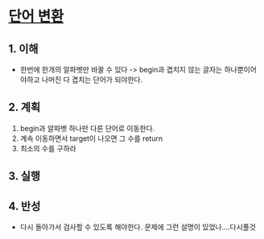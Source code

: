 # [단어 변환](https://programmers.co.kr/learn/courses/30/lessons/43163)

## 1. 이해

- 한번에 한개의 알파벳만 바꿀 수 있다 -> begin과 겹치지 않는 글자는 하나뿐이어야하고 나머진 다 겹치는 단어가 되야한다.

## 2. 계획

1. begin과 알파벳 하나만 다른 단어로 이동한다.
2. 계속 이동하면서 target이 나오면 그 수를 return
3. 최소의 수를 구하라

## 3. 실행

## 4. 반성

- 다시 돌아가서 검사할 수 있도록 해야한다. 문제에 그런 설명이 있었나....다시풀것
